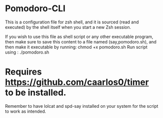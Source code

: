 # Pomodoro-CLI
This is a configuration file for zsh shell, and it is sourced (read and executed) by the shell itself when you start a new Zsh session.

If you wish to use this file as shell script or any other executable program, then make sure to save this content to a file named (say,pomodoro.sh), and then make it executable by running: chmod +x pomodoro.sh
Run script using : ./pomodoro.sh

# Requires https://github.com/caarlos0/timer to be installed.
Remember to have lolcat and spd-say installed on your system for the script to work as intended.
